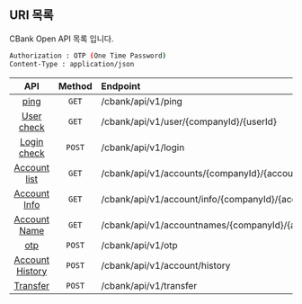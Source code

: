 ## URI 목록	
CBank Open API 목록 입니다.

```bash
Authorization : OTP (One Time Password)
Content-Type : application/json
```

|              API            |     Method    |               Endpoint              |
|:---------------------------:|:-------------:|:-----------------------------------|
|[ping](/cbank/api/ping.md#ping)      |      `GET`     |     /cbank/api/v1/ping                |
|[User check](/cbank/api/userCheck.md#user-check)    |      `GET`     |     /cbank/api/v1/user/{companyId}/{userId}  |
|[Login check](/cbank/api/loginCheck.md#account-history)    |      `POST`     |     /cbank/api/v1/login  |
|[Account list](/cbank/api/accountList.md#account-list)    |      `GET`     |     /cbank/api/v1/accounts/{companyId}/{accountId}  |
|[Account Info](/cbank/api/accountInfo.md#account-info)    |      `GET`     |     /cbank/api/v1/account/info/{companyId}/{accountId}  |
|[Account Name](/cbank/api/accountName.md#account-name)    |      `GET`     |     /cbank/api/v1/accountnames/{companyId}/{accountId}  |
|[otp](/cbank/api/otp.md#otp)    |      `POST`     |     /cbank/api/v1/otp  |
|[Account History](/cbank/api/accountHistory.md#account-history)    |      `POST`     |     /cbank/api/v1/account/history  |
|[Transfer](/cbank/api/transfer.md#transfer)    |      `POST`     |     /cbank/api/v1/transfer  |
